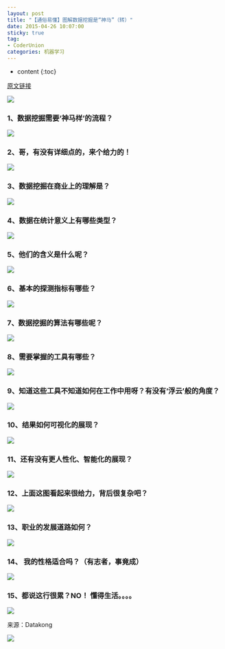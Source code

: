 ```yaml
---
layout: post
title: "【通俗易懂】图解数据挖掘是“神马”（转）"
date: 2015-04-26 10:07:00
sticky: true
tag: 
- CoderUnion
categories: 机器学习
---
```


* content
{:toc}


[原文链接](http://mp.weixin.qq.com/s?__biz=MjM5MDAxNjkyMA==&mid=207102420&idx=3&sn=832c3a9709b1b1014f4d0d264061ce99&scene=1&from=singlemessage&isappinstalled=0#rd)


![](http://mmbiz.qpic.cn/mmbiz/MOv840XPG5XKlDue8n2unmhuCawSBbO2LJZlj5J54gcSoyofy6P4F5le628uHO7jfJic7ugNV6YNGNUAp6ghE8Q/640?wx_fmt=jpeg&wxfrom=5)

### 1、数据挖掘需要‘神马样’的流程？

![](http://mmbiz.qpic.cn/mmbiz/cx8SumXqBLoMWPY40ffwRDw7y8C0cRsXk0cMicscTR8xAvukRMQ5bCJAcgypzlkiaiavbvEyykIM9EBEOSrVt4Jcw/0?wx_fmt=jpeg&wxfrom=5)

### 2、哥，有没有详细点的，来个给力的！ 

![](http://mmbiz.qpic.cn/mmbiz/cx8SumXqBLoMWPY40ffwRDw7y8C0cRsXaoRtcacK6Kv3NNg2Upw5se1Nwx93V6NywJQmXN9cOiaAicMesVPzaibnQ/0?wx_fmt=jpeg&wxfrom=5)

### 3、数据挖掘在商业上的理解是？

![](http://mmbiz.qpic.cn/mmbiz/cx8SumXqBLoMWPY40ffwRDw7y8C0cRsX1TVamsvKKcS1f3bFfAmQzN8oJoB1ulO973GQRPBVbROWM4C7Jj4jsw/0?wx_fmt=jpeg&wxfrom=5)

### 4、数据在统计意义上有哪些类型？

![](http://mmbiz.qpic.cn/mmbiz/cx8SumXqBLoMWPY40ffwRDw7y8C0cRsXRVMMD95alyMB27UTtZYnlFyAdtXOzXMbRucJEEsVoh0S9iaicwSic4xGQ/0?wx_fmt=jpeg&wxfrom=5)

### 5、他们的含义是什么呢？

![](http://mmbiz.qpic.cn/mmbiz/cx8SumXqBLoMWPY40ffwRDw7y8C0cRsX7F5C9C51yiaUqlhFQnjwTG4xPibmIxFUQtsiciaHib0fvNBX811ROyicXXYw/0?wx_fmt=jpeg&wxfrom=5)

### 6、基本的探测指标有哪些？

![](http://mmbiz.qpic.cn/mmbiz/cx8SumXqBLoMWPY40ffwRDw7y8C0cRsXyDibicWrWEDTQzS5kaKCdcOa1ObqLneQKN9R0YbbwNeBgx88Td2xdIKQ/0?wx_fmt=jpeg&wxfrom=5)


### 7、数据挖掘的算法有哪些呢？

![](http://mmbiz.qpic.cn/mmbiz/cx8SumXqBLoMWPY40ffwRDw7y8C0cRsXBicibt64NH8vZLQEBK309wJkE9VBzqTjlR0dGs6xsI0H0MzY835zicokg/0?wx_fmt=jpeg&wxfrom=5)


### 8、需要掌握的工具有哪些？

![](http://mmbiz.qpic.cn/mmbiz/cx8SumXqBLoMWPY40ffwRDw7y8C0cRsXsSkI2a50AzEHZJ7wq99gAq6GwGNzySCePltmvXeqko2odnMaot8NWA/0?wx_fmt=jpeg&wxfrom=5)


### 9、知道这些工具不知道如何在工作中用呀？有没有‘浮云’般的角度？

![](http://mmbiz.qpic.cn/mmbiz/cx8SumXqBLoMWPY40ffwRDw7y8C0cRsX9o0FoHyGW9FgrcM7vdmkstL7sQgTSAGFVEN0p1ZQ78eokjd120x3XQ/0?wx_fmt=jpeg&wxfrom=5)


### 10、结果如何可视化的展现？

![](http://mmbiz.qpic.cn/mmbiz/cx8SumXqBLoMWPY40ffwRDw7y8C0cRsXhd2XW3akC7Q3e2K7ibRia1QhOL5Zht5XmzomT8e2AmaRzicM9vZI217vg/0?wx_fmt=jpeg&wxfrom=5)


### 11、还有没有更人性化、智能化的展现？

![](http://mmbiz.qpic.cn/mmbiz/cx8SumXqBLoMWPY40ffwRDw7y8C0cRsXpO4J2shH2gcUiaIic9w5ALL4suzBaaR6S6MmU6jIKbIepofQXa9Vg3Sg/0?wx_fmt=jpeg&wxfrom=5)


### 12、上面这图看起来很给力，背后很复杂吧？

![](http://mmbiz.qpic.cn/mmbiz/cx8SumXqBLoMWPY40ffwRDw7y8C0cRsX6VsXlj74uqMnFWgWfvO2E6daWBib3OcrkpYticTm9dxllIofJOHMp3hQ/0?wx_fmt=jpeg&wxfrom=5)


### 13、职业的发展道路如何？

![](http://mmbiz.qpic.cn/mmbiz/cx8SumXqBLoMWPY40ffwRDw7y8C0cRsXP6XZfAeHIZ17ujUcy1PaibytRZ0qxNhy5ppVkmJmfibWJM8UibJb3D3rQ/0?wx_fmt=jpeg&wxfrom=5)

### 14、 我的性格适合吗？（有志者，事竟成）

![](http://mmbiz.qpic.cn/mmbiz/cx8SumXqBLoMWPY40ffwRDw7y8C0cRsXibEm4PaUNV8uXYVjKnQwXGKbQ6WZ1S87p8N90GzwicehrNiaZzlVpdjfw/0?wx_fmt=jpeg&wxfrom=5)


### 15、都说这行很累？NO！ 懂得生活。。。。

![](http://mmbiz.qpic.cn/mmbiz/cx8SumXqBLoMWPY40ffwRDw7y8C0cRsX3H9qYicVRicVPuicKDm3N0Ae7vUZOztPXxibvoeibRxWSTo8FAGja00NhGA/640?wx_fmt=jpeg&wxfrom=5)

来源：Datakong

![](http://mmbiz.qpic.cn/mmbiz/MOv840XPG5XBX9ia65rPLSZvicaao2LAyJL3EnIJIajoceuqDdbIPfxdLvM1vPd7iaI2gGtuTkBNRS4DNENqhRlkw/640?wxfrom=5)

